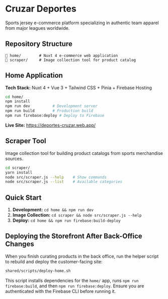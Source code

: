 # Cruzar Deportes

Sports jersey e-commerce platform specializing in authentic team apparel from major leagues worldwide.

## Repository Structure

```
📁 home/        # Nuxt 4 e-commerce web application
📁 scraper/     # Image collection tool for product catalog
```

## Home Application

**Tech Stack:** Nuxt 4 + Vue 3 + Tailwind CSS + Pinia + Firebase Hosting

```bash
cd home/
npm install
npm run dev          # Development server
npm run build        # Production build
npm run firebase:deploy # Deploy to Firebase
```

**Live Site:** https://deportes-cruzar.web.app/

## Scraper Tool

Image collection tool for building product catalogs from sports merchandise sources.

```bash
cd scraper/
yarn install
node src/scraper.js --help    # Show commands
node src/scraper.js --list    # Available categories
```

## Quick Start

1. **Development:** `cd home && npm run dev`
2. **Image Collection:** `cd scraper && node src/scraper.js --help`
3. **Deploy:** `cd home && npm run firebase:build-deploy`


## Deploying the Storefront After Back-Office Changes

When you finish curating products in the back office, run the helper script to rebuild and deploy the customer-facing site:

```bash
shared/scripts/deploy-home.sh
```

This script installs dependencies for the `home/` app, runs `npm run firebase:build`, and then `npm run firebase:deploy`. Ensure you are authenticated with the Firebase CLI before running it.
